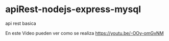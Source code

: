 # apiRest-nodejs-express-mysql
api rest basica

En este Video pueden ver como se realiza 
https://youtu.be/-OOy-omGvNM
